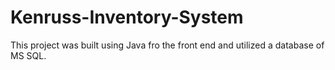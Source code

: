 # Kenruss-Inventory-System
This project was built using Java fro the front end and utilized a database of MS SQL. 
